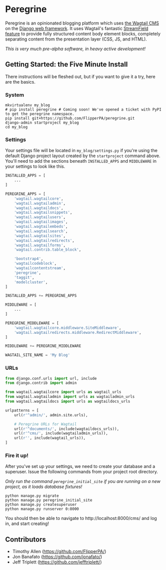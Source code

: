 # Peregrine

Peregrine is an opinionated blogging platform which uses [the Wagtail CMS](https://wagtail.io) on the [Django web framework](https://www.djangoproject.com). It uses Wagtail's fantastic [StreamField feature](http://docs.wagtail.io/en/v1.13/topics/streamfield.html) to provide fully structured content body element blocks, completely separating content from the presentation layer (CSS, JS, and HTML).

*This is very much pre-alpha software, in heavy active development!*

## Getting Started: the Five Minute Install

There instructions will be fleshed out, but if you want to give it a try, here are the basics.

### System

```shell
mkvirtualenv my_blog
# pip install peregrine # Coming soon! We've opened a ticket with PyPI to get the peregrine namespace.
pip install git+https://github.com/FlipperPA/peregrine.git
django-admin startproject my_blog
cd my_blog
```

### Settings

Your settings file will be located in `my_blog/settings.py` if you're using the default Django project layout created by the `startproject` command above. You'll need to add the sections beneath `INSTALLED_APPS` and `MIDDLEWARE` in your settings to look like this.

```python
INSTALLED_APPS = [
    ...
]

PEREGRINE_APPS = [
    'wagtail.wagtailcore',
    'wagtail.wagtailadmin',
    'wagtail.wagtaildocs',
    'wagtail.wagtailsnippets',
    'wagtail.wagtailusers',
    'wagtail.wagtailimages',
    'wagtail.wagtailembeds',
    'wagtail.wagtailsearch',
    'wagtail.wagtailsites',
    'wagtail.wagtailredirects',
    'wagtail.wagtailforms',
    'wagtail.contrib.table_block',

    'bootstrap4',
    'wagtailcodeblock',
    'wagtailcontentstream',
    'peregrine',
    'taggit',
    'modelcluster',
]

INSTALLED_APPS += PEREGRINE_APPS

MIDDLEWARE = [
    ...
]

PEREGRINE_MIDDLEWARE = [
    'wagtail.wagtailcore.middleware.SiteMiddleware',
    'wagtail.wagtailredirects.middleware.RedirectMiddleware',
]

MIDDLEWARE += PEREGRINE_MIDDLEWARE

WAGTAIL_SITE_NAME = 'My Blog'
```

### URLs

```python
from django.conf.urls import url, include
from django.contrib import admin

from wagtail.wagtailcore import urls as wagtail_urls
from wagtail.wagtailadmin import urls as wagtailadmin_urls
from wagtail.wagtaildocs import urls as wagtaildocs_urls

urlpatterns = [
    url(r'^admin/', admin.site.urls),

    # Peregrine URLs for Wagtail
    url(r'^documents/', include(wagtaildocs_urls)),
    url(r'^cms/', include(wagtailadmin_urls)),
    url(r'', include(wagtail_urls)),
]
```

### Fire it up!

After you've set up your settings, we need to create your database and a superuser. Issue the following commands from your project root directory.

*Only run the command `peregrine_initial_site` if you are running on a new project, as it loads database fixtures!*


```shell
python manage.py migrate
python manage.py peregrine_initial_site
python manage.py createsuperuser
python manage.py runserver 0:8000
```

You should then be able to navigate to http://localhost:8000/cms/ and log in, and start creating!


## Contributors

* Timothy Allen (https://github.com/FlipperPA/)
* Jon Banafato (https://github.com/jonafato/)
* Jeff Triplett (https://github.com/jefftriplett/)
